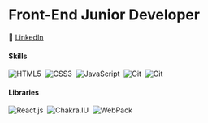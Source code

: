 <h1>Front-End Junior Developer</h1>

:briefcase: <a href="https://br.linkedin.com/in/lucas-pirolli-aa64031b3" target="_blank">LinkedIn</a><br>

#### Skills

  ![HTML5](https://img.shields.io/badge/-HTML-0D1117?style=for-the-badge&logo=html5&labelColor=0D1117)&nbsp;
  ![CSS3](https://img.shields.io/badge/-CSS-0D1117?style=for-the-badge&logo=CSS3&logoColor=1572B6&labelColor=0D1117)&nbsp;
  ![JavaScript](https://img.shields.io/badge/-JavaScript-0D1117?style=for-the-badge&logo=javascript&labelColor=0D1117&textColor=0D1117)&nbsp;
  ![Git](https://img.shields.io/badge/-Git-0D1117?style=for-the-badge&logo=git&labelColor=0D1117)&nbsp;
  ![Git](https://img.shields.io/badge/-GitHub-0D1117?style=for-the-badge&logo=github&labelColor=0D1117)&nbsp;
  
  
#### Libraries  
  ![React.js](https://img.shields.io/badge/-React.js-0D1117?style=for-the-badge&logo=react&labelColor=0D1117)&nbsp;
  ![Chakra.IU](https://img.shields.io/badge/-Chakra.UI-0D1117?style=for-the-badge&logo=chakraui&labelColor=0D1117)&nbsp;
  ![WebPack](https://img.shields.io/badge/-Chakra.UI-0D1117?style=for-the-badge&logo=webpack&labelColor=0D1117)&nbsp;

<!-- #### IDE 
  
  ![Visual Studio Code](https://img.shields.io/badge/Visual%20Studio%20Code-0D1117.svg?style=for-the-badge&logo=visual-studio-code&logoColor=white) -->
 
  

  
